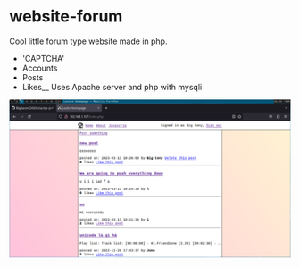 # website-forum
Cool little forum type website made in php.
* 'CAPTCHA'
* Accounts
* Posts
* Likes__
Uses Apache server and php with mysqli

![preview](https://github.com/BigAaron1243/website-forum/blob/master/preview.png)

